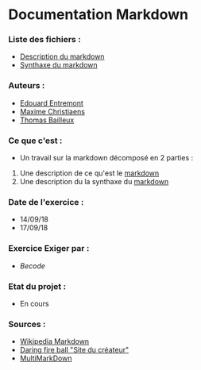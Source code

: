 # Documentation Markdown

### Liste des fichiers :
- [Description du markdown](/description.md)
- [Synthaxe du markdown](/syntaxe.md)

### Auteurs :
- [Edouard Entremont](https://github.com/TheDoudou/)
- [Maxime Christiaens](https://github.com/Maxime-Christiaens/)
- [Thomas Bailleux](https://github.com/BailleuxThomas)

### Ce que c'est : 
- Un travail sur la markdown décomposé en 2 parties : 
1) Une description de ce qu'est le [markdown](/description.md) 
2) Une description du la synthaxe du [markdown](/syntaxe.md)

### Date de l'exercice : 
- 14/09/18
- 17/09/18

### Exercice Exiger par :
- *Becode*

### Etat du projet : 
- En cours 

### Sources :
- [Wikipedia Markdown](https://fr.wikipedia.org/wiki/Markdown) 
- [Daring fire ball "Site du créateur"](https://daringfireball.net/projects/markdown/)
- [MultiMarkDown](https://fr.wikipedia.org/wiki/MultiMarkdown)
